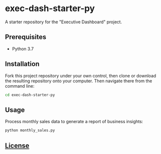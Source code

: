 # exec-dash-starter-py

A starter repository for the "Executive Dashboard" project.

## Prerequisites

  + Python 3.7

## Installation

Fork this project repository under your own control, then clone or download the resulting repository onto your computer. Then navigate there from the command line:

```sh
cd exec-dash-starter-py
```

## Usage

Process monthly sales data to generate a report of business insights:

```sh
python monthly_sales.py
```

## [License](/LICENSE.md)
